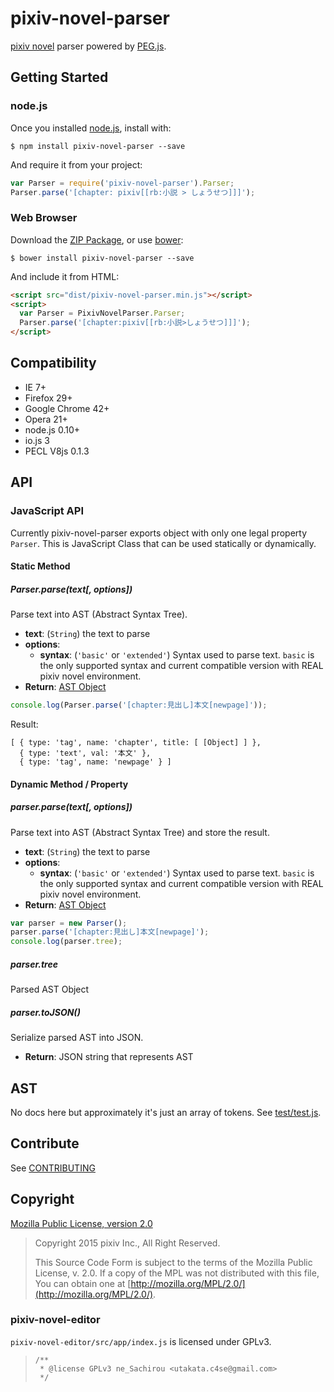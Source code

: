 # pixiv-novel-parser

[pixiv novel](http://www.pixiv.net/novel/) parser powered by [PEG.js](http://pegjs.org/).

## Getting Started

### node.js

Once you installed [node.js](https://nodejs.org/), install with:

    $ npm install pixiv-novel-parser --save

And require it from your project:

```javascript
var Parser = require('pixiv-novel-parser').Parser;
Parser.parse('[chapter: pixiv[[rb:小説 > しょうせつ]]]');
```

### Web Browser

  Download the [ZIP Package][zip], or use [bower](http://bower.io):

    $ bower install pixiv-novel-parser --save

[zip]: https://github.com/pixiv/pixiv-novel-parser/archive/master.zip

And include it from HTML:

```html
<script src="dist/pixiv-novel-parser.min.js"></script>
<script>
  var Parser = PixivNovelParser.Parser;
  Parser.parse('[chapter:pixiv[[rb:小説>しょうせつ]]]');
</script>
```

## Compatibility

- IE 7+
- Firefox 29+
- Google Chrome 42+
- Opera 21+
- node.js 0.10+
- io.js 3
- PECL V8js 0.1.3

## API

### JavaScript API

Currently pixiv-novel-parser exports object with only one legal property `Parser`. This is JavaScript Class that can be used statically or dynamically.

#### Static Method

##### Parser.parse(text[, options])

Parse text into AST (Abstract Syntax Tree).

* **text**: (`String`) the text to parse
* **options**:
  - **syntax**: (`'basic'` or `'extended'`) Syntax used to parse text. `basic` is the only supported syntax and current compatible version with REAL pixiv novel environment.
* **Return**: [AST Object](#ast)

```javascript
console.log(Parser.parse('[chapter:見出し]本文[newpage]'));
```

Result:

```
[ { type: 'tag', name: 'chapter', title: [ [Object] ] },
  { type: 'text', val: '本文' },
  { type: 'tag', name: 'newpage' } ]
```

#### Dynamic Method / Property

##### parser.parse(text[, options])

Parse text into AST (Abstract Syntax Tree) and store the result.

* **text**: (`String`) the text to parse
* **options**:
  - **syntax**: (`'basic'` or `'extended'`) Syntax used to parse text. `basic` is the only supported syntax and current compatible version with REAL pixiv novel environment.
* **Return**: [AST Object](#ast)

```javascript
var parser = new Parser();
parser.parse('[chapter:見出し]本文[newpage]');
console.log(parser.tree);
```

##### parser.tree

Parsed AST Object

##### parser.toJSON()

Serialize parsed AST into JSON.

* **Return**: JSON string that represents AST

## AST

No docs here but approximately it's just an array of tokens. See [test/test.js](test/test.js).

## Contribute

See [CONTRIBUTING](CONTRIBUTING.md)

## Copyright

[Mozilla Public License, version 2.0](https://www.mozilla.org/MPL/2.0/)

> Copyright 2015 pixiv Inc., All Right Reserved.
>
> This Source Code Form is subject to the terms of the Mozilla Public License, v. 2.0. If a copy of the MPL was not distributed with this file, You can obtain one at [http://mozilla.org/MPL/2.0/](http://mozilla.org/MPL/2.0/).

### pixiv-novel-editor

`pixiv-novel-editor/src/app/index.js` is licensed under GPLv3.

> ```
> /**
>  * @license GPLv3 ne_Sachirou <utakata.c4se@gmail.com>
>  */
> ```
